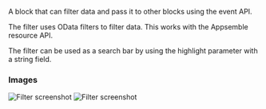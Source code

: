 A block that can filter data and pass it to other blocks using the event API.

The filter uses OData filters to filter data. This works with the Appsemble resource API.

The filter can be used as a search bar by using the highlight parameter with a string field.

### Images

![Filter screenshot](https://gitlab.com/appsemble/appsemble/-/raw/0.28.11/config/assets/filter.png)
![Filter screenshot](https://gitlab.com/appsemble/appsemble/-/raw/0.28.11/config/assets/filter-search-bar.png)
